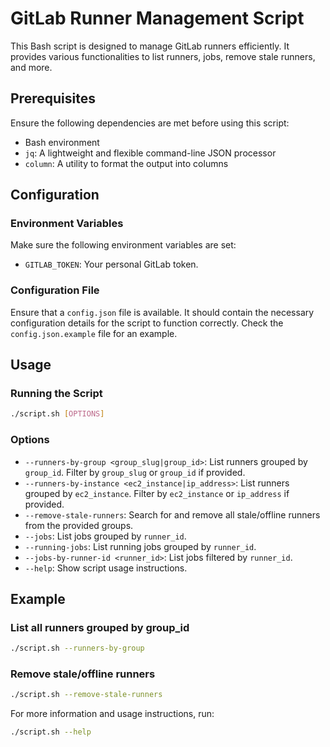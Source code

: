 # GitLab Runner Management Script

This Bash script is designed to manage GitLab runners efficiently. 
It provides various functionalities to list runners, jobs, remove stale runners, and more.

## Prerequisites

Ensure the following dependencies are met before using this script:

- Bash environment
- `jq`: A lightweight and flexible command-line JSON processor
- `column`: A utility to format the output into columns

## Configuration

### Environment Variables

Make sure the following environment variables are set:
- `GITLAB_TOKEN`: Your personal GitLab token.

### Configuration File

Ensure that a `config.json` file is available. It should contain the necessary configuration details for the script to function correctly. 
Check the `config.json.example` file for an example.

## Usage

### Running the Script

```bash
./script.sh [OPTIONS]
```

### Options

- `--runners-by-group <group_slug|group_id>`: List runners grouped by `group_id`. Filter by `group_slug` or `group_id` if provided.
- `--runners-by-instance <ec2_instance|ip_address>`: List runners grouped by `ec2_instance`. Filter by `ec2_instance` or `ip_address` if provided.
- `--remove-stale-runners`: Search for and remove all stale/offline runners from the provided groups.
- `--jobs`: List jobs grouped by `runner_id`.
- `--running-jobs`: List running jobs grouped by `runner_id`.
- `--jobs-by-runner-id <runner_id>`: List jobs filtered by `runner_id`.
- `--help`: Show script usage instructions.

## Example

### List all runners grouped by group_id

```bash
./script.sh --runners-by-group
```

### Remove stale/offline runners

```bash
./script.sh --remove-stale-runners
```

For more information and usage instructions, run:

```bash
./script.sh --help
```
